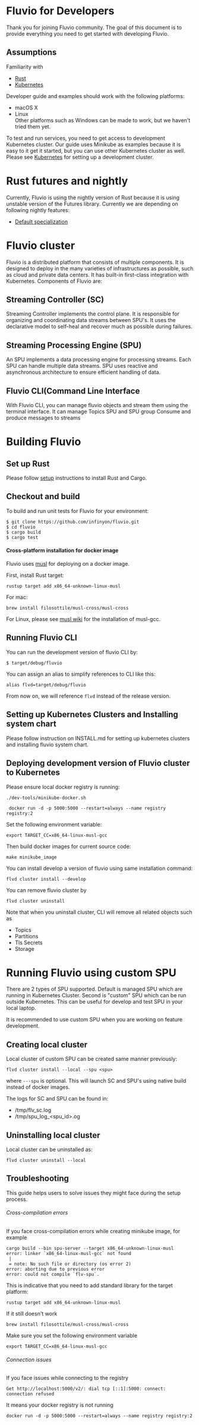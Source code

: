 # Fluvio for Developers

Thank you for joining Fluvio community.  The goal of this document is to provide everything you need to get started with developing Fluvio.

## Assumptions

Familiarity with
- [Rust](https://www.rust-lang.org)
- [Kubernetes](https://kubernetes.io)

Developer guide and examples should work with the following platforms:
- macOS X
- Linux  
Other platforms such as Windows can be made to work, but we haven't tried them yet.

To test and run services,  you need to get access to development Kubernetes cluster.  Our guide uses Minikube as examples because it is easy to it get it started, but you can use other Kubernetes cluster as well.  Please see  [Kubernetes](https://kubernetes.io) for setting up a development cluster.

# Rust futures and nightly

Currently,  Fluvio is using the nightly version of Rust because it is using unstable version of the Futures library.  Currently we are depending on following nightly features:

- [Default specialization](https://github.com/rust-lang/rust/issues/37653)


# Fluvio cluster
Fluvio is a distributed platform that consists of multiple components.   It is designed to deploy in the many varieties of infrastructures as possible, such as cloud and private data centers.  It has built-in first-class integration with Kubernetes.
Components of Fluvio are:

## Streaming Controller (SC)
Streaming Controller implements the control plane. It is responsible for organizing and coordinating data streams between SPU's. It uses the declarative model to self-heal and recover much as possible during failures.

## Streaming Processing Engine (SPU)
An SPU implements a data processing engine for processing streams. Each SPU can handle multiple data streams. SPU uses reactive and asynchronous architecture to ensure efficient handling of data. 

## Fluvio CLI(Command Line Interface

With Fluvio CLI, you can manage fluvio objects and stream them using the terminal interface. It can manage
Topics
SPU and SPU group
Consume and produce messages to streams


# Building Fluvio

## Set up Rust

Please follow [setup](https://www.rust-lang.org/tools/install) instructions to install Rust and Cargo.

## Checkout and build

To build and run unit tests for Fluvio for your environment:

```
$ git clone https://github.com/infinyon/fluvio.git
$ cd fluvio
$ cargo build
$ cargo test
```

#### Cross-platform installation for docker image

Fluvio uses [musl](https://musl.libc.org) for deploying on a docker image.  

First, install Rust target:

```
rustup target add x86_64-unknown-linux-musl
```

For mac:

```
brew install filosottile/musl-cross/musl-cross
```

For Linux, please see [musl wiki](https://wiki.musl-libc.org) for the installation of musl-gcc.


## Running Fluvio CLI

You can run the development version of fluvio CLI by:
```
$ target/debug/fluvio
```

You can assign an alias to simplify references to CLI like this:
```
alias flvd=target/debug/fluvio
```

From now on, we will reference ```flvd``` instead of the release version.


## Setting up Kubernetes Clusters and Installing system chart

Please follow instruction on INSTALL.md for setting up kubernetes clusters and installing fluvio system chart.


## Deploying development version of Fluvio cluster to Kubernetes

Please ensure local docker registry is running:

```
./dev-tools/minikube-docker.sh 
```
```
 docker run -d -p 5000:5000 --restart=always --name registry registry:2
```
Set the following environment variable:

```
export TARGET_CC=x86_64-linux-musl-gcc
```
Then build docker images for current source code:
```
make minikube_image
```

You can install develop a version of fluvio using same installation command:
```
flvd cluster install --develop
```

You can remove fluvio cluster by
```
flvd cluster uninstall
```

Note that when you uninstall cluster, CLI will remove all related objects such as
* Topics
* Partitions
* Tls Secrets
* Storage


# Running Fluvio using custom SPU

There are 2 types of SPU supported.  Default is managed SPU which are running in Kubernetes Cluster.  Second is "custom" SPU which  can be run outside Kubernetes.  This can be useful for develop and test SPU in your local laptop.  

It is recommended to use custom SPU when you are working on feature development.


## Creating local cluster

Local cluster of custom SPU can be created same manner previously:

```
flvd cluster install --local --spu <spu>
```

where ```---spu``` is optional.  This will launch SC and SPU's using native build instead of docker images.

The logs for SC and SPU can be found in:
* /tmp/flv_sc.log
* /tmp/spu_log_<spu_id>.og


## Uninstalling local cluster

Local cluster can be uninstalled as:

```
flvd cluster uninstall --local
```


## Troubleshooting
This guide helps users to solve issues they might face during the setup process. 

###### Cross-compilation errors

If you face cross-compilation errors while creating minikube image, for example

```
cargo build --bin spu-server --target x86_64-unknown-linux-musl
error: linker `x86_64-linux-musl-gcc` not found
 |
 = note: No such file or directory (os error 2)
error: aborting due to previous error
error: could not compile `flv-spu`.
```
This is indicative that you need to add standard library for the target platform:

```
rustup target add x86_64-unknown-linux-musl
```

If it still doesn't work

```
brew install filosottile/musl-cross/musl-cross
```

Make sure you set the following environment variable

```
export TARGET_CC=x86_64-linux-musl-gcc
```

###### Connection issues

If you face issues while connecting to the registry

```
Get http://localhost:5000/v2/: dial tcp [::1]:5000: connect: connection refused
```

It means your docker registry is not running

```
docker run -d -p 5000:5000 --restart=always --name registry registry:2
```
